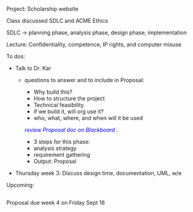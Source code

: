 Project: Scholarship website

Class discussed SDLC and ACME Ethics

SDLC -> planning phase, analysis phase, design phase, implementation

Lecture: Confidentiality, competence, IP rights, and computer misuse

To dos: 

  - Talk to Dr. Kar
    - questions to answer and to include in Proposal:
        - Why build this?
        - How to structure the project
        - Technical feasibility 
        - if we build it, will org use it?
        - who, what, where, and when will it be used
        
        <span style="color:blue"> *review Proposal doc on Blackboard* </span>.
        
        - 3 steps for this phase:
        - analysis strategy
        - requirement gathering
        - Output: Proposal
        
        
        
  - Thursday week 3: Discuss design time, documentation, UML, w/e

Upcoming:

 <h2>  </h2>

Proposal due week 4 on Friday Sept 16
